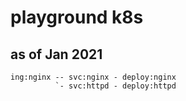 # playground k8s

## as of Jan 2021
```
ing:nginx -- svc:nginx - deploy:nginx
          `- svc:httpd - deploy:httpd
```